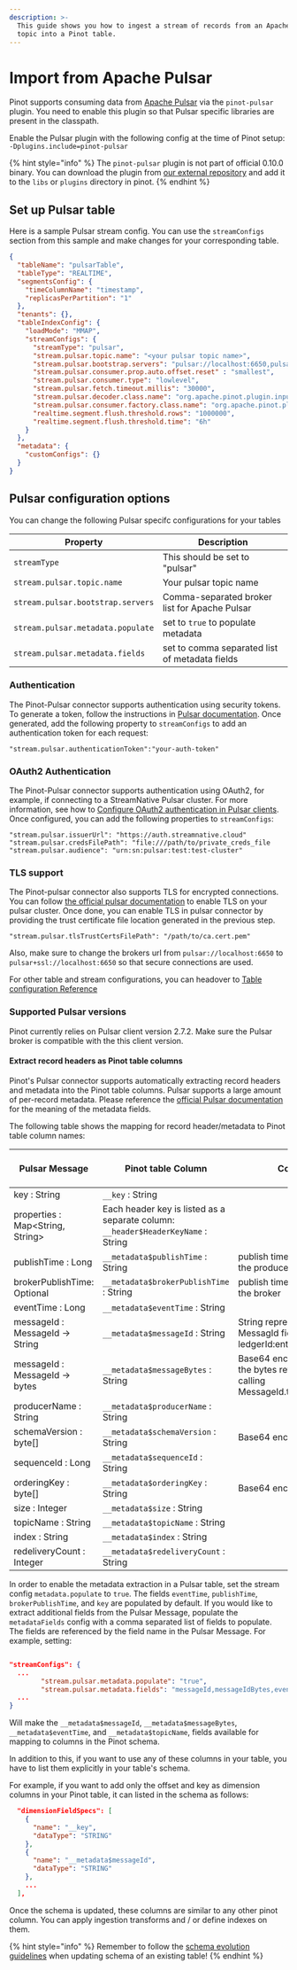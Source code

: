 ```yaml
---
description: >-
  This guide shows you how to ingest a stream of records from an Apache Pulsar
  topic into a Pinot table.
---
```


# Import from Apache Pulsar

Pinot supports consuming data from [Apache Pulsar](https://pulsar.apache.org) via the `pinot-pulsar` plugin. You need to enable this plugin so that Pulsar specific libraries are present in the classpath.

Enable the Pulsar plugin with the following config at the time of Pinot setup:
`-Dplugins.include=pinot-pulsar`

{% hint style="info" %}
The `pinot-pulsar` plugin is not part of official 0.10.0 binary. You can download the plugin from [our external repository](https://repo.startreedata.io/artifactory/external-snapshots/org/apache/pinot/pinot-pulsar/0.11.0-SNAPSHOT/) and add it to the `libs` or `plugins` directory in pinot.
{% endhint %}

## Set up Pulsar table

Here is a sample Pulsar stream config. You can use the `streamConfigs` section from this sample and make changes for your corresponding table.

```json
{
  "tableName": "pulsarTable",
  "tableType": "REALTIME",
  "segmentsConfig": {
    "timeColumnName": "timestamp",
    "replicasPerPartition": "1"
  },
  "tenants": {},
  "tableIndexConfig": {
    "loadMode": "MMAP",
    "streamConfigs": {
      "streamType": "pulsar",
      "stream.pulsar.topic.name": "<your pulsar topic name>",
      "stream.pulsar.bootstrap.servers": "pulsar://localhost:6650,pulsar://localhost:6651",
      "stream.pulsar.consumer.prop.auto.offset.reset" : "smallest",
      "stream.pulsar.consumer.type": "lowlevel",
      "stream.pulsar.fetch.timeout.millis": "30000",
      "stream.pulsar.decoder.class.name": "org.apache.pinot.plugin.inputformat.json.JSONMessageDecoder",
      "stream.pulsar.consumer.factory.class.name": "org.apache.pinot.plugin.stream.pulsar.PulsarConsumerFactory",
      "realtime.segment.flush.threshold.rows": "1000000",
      "realtime.segment.flush.threshold.time": "6h"
    }
  },
  "metadata": {
    "customConfigs": {}
  }
}
```

## Pulsar configuration options

You can change the following Pulsar specifc configurations for your tables

| Property                          | Description                                   |
| --------------------------------- | --------------------------------------------- |
| `streamType`                      | This should be set to "pulsar"                |
| `stream.pulsar.topic.name`        | Your pulsar topic name                        |
| `stream.pulsar.bootstrap.servers` | Comma-separated broker list for Apache Pulsar |
| `stream.pulsar.metadata.populate` | set to `true` to populate metadata            |
| `stream.pulsar.metadata.fields`    | set to comma separated list of metadata fields|

### Authentication

The Pinot-Pulsar connector supports authentication using security tokens. To generate a token, follow the instructions in [Pulsar documentation](https://pulsar.apache.org/docs/en/security-jwt). Once generated, add the following property to `streamConfigs` to add an authentication token for each request:

```
"stream.pulsar.authenticationToken":"your-auth-token"
```

### OAuth2 Authentication

The Pinot-Pulsar connector supports authentication using OAuth2, for example, if connecting to a StreamNative Pulsar cluster. For more information, see how to [Configure OAuth2 authentication in Pulsar clients](https://pulsar.apache.org/docs/en/security-oauth2/#configure-oauth2-authentication-in-pulsar-clients). Once configured, you can add the following properties to `streamConfigs`:

```
"stream.pulsar.issuerUrl": "https://auth.streamnative.cloud"
"stream.pulsar.credsFilePath": "file:///path/to/private_creds_file
"stream.pulsar.audience": "urn:sn:pulsar:test:test-cluster"
```

### TLS support

The Pinot-pulsar connector also supports TLS for encrypted connections. You can follow [the official pulsar documentation](https://pulsar.apache.org/docs/en/security-tls-transport/) to enable TLS on your pulsar cluster. Once done, you can enable TLS in pulsar connector by providing the trust certificate file location generated in the previous step.

```
"stream.pulsar.tlsTrustCertsFilePath": "/path/to/ca.cert.pem"
```

Also, make sure to change the brokers url from `pulsar://localhost:6650` to `pulsar+ssl://localhost:6650` so that secure connections are used.



For other table and stream configurations, you can headover to [Table configuration Reference](../../../configuration-reference/table.md)

### Supported Pulsar versions

Pinot currently relies on Pulsar client version 2.7.2. Make sure the Pulsar broker is compatible with the this client version.

#### Extract record headers as Pinot table columns

Pinot's Pulsar connector supports automatically extracting record headers and metadata into the Pinot table columns. Pulsar supports a large amount of per-record metadata. Please reference the [official Pulsar documentation](https://pulsar.apache.org/docs/en/concepts-messaging/#message-properties) for the meaning of the metadata fields.

The following table shows the mapping for record header/metadata to Pinot table column names:


| Pulsar Message                    | Pinot table Column                            | Comments                            | Available By Default |
| ----------------------------------| --------------------------------------------- | ----------------------------------- | ---- |
| key : String                      | `__key` : String                              |                                     | Yes  |
| properties : Map<String, String>  | Each header key is listed as a separate column: `__header$HeaderKeyName` : String | | Yes  |
| publishTime : Long                | `__metadata$publishTime` : String             | publish time as determined by the producer |  Yes  |
| brokerPublishTime: Optional<Long> | `__metadata$brokerPublishTime` : String       | publish time as determined by the broker | Yes  |
| eventTime : Long                  | `__metadata$eventTime` : String               |                                     | Yes  |
| messageId : MessageId -> String   | `__metadata$messageId` : String               | String representation of the MessagId field. The format is ledgerId:entryId:partitionIndex |      |
| messageId :  MessageId -> bytes   | `__metadata$messageBytes` : String            | Base64 encoded version of the bytes returned from calling MessageId.toByteArray() |      |
| producerName : String             | `__metadata$producerName` : String            |                                     |      |
| schemaVersion : byte[]            | `__metadata$schemaVersion` : String           | Base64 encoded value                |      |
| sequenceId : Long                 | `__metadata$sequenceId` : String              |                                     |      |
| orderingKey : byte[]              | `__metadata$orderingKey` : String             | Base64 encoded value                |      |
| size : Integer                    | `__metadata$size` : String                    |                                     |      |
| topicName : String                | `__metadata$topicName` : String               |                                     |      |
| index : String                    | `__metadata$index` : String                   |                                     |      |
| redeliveryCount : Integer         | `__metadata$redeliveryCount` : String         |                                     |      |


In order to enable the metadata extraction in a Pulsar table, set the stream config `metadata.populate` to `true`. 
The fields `eventTime`, `publishTime`, `brokerPublishTime`, and `key` are populated by default. If you would like to extract additional fields from the Pulsar Message, populate the `metadataFields` config with a comma separated list of fields to populate. The fields are referenced by the field name in the Pulsar Message.  For example, setting:

```json

"streamConfigs": {
  ...
        "stream.pulsar.metadata.populate": "true",
        "stream.pulsar.metadata.fields": "messageId,messageIdBytes,eventTime,topicName",
  ...
}
```

 Will make the `__metadata$messageId`, `__metadata$messageBytes`, `__metadata$eventTime`, and `__metadata$topicName`, fields available for mapping to columns in the Pinot schema.



In addition to this, if you want to use any of these columns in your table, you have to list them explicitly in your table's schema.

For example, if you want to add only the offset and key as dimension columns in your Pinot table, it can listed in the schema as follows:

```json
  "dimensionFieldSpecs": [
    {
      "name": "__key",
      "dataType": "STRING"
    },
    {
      "name": "__metadata$messageId",
      "dataType": "STRING"
    },
    ...
  ],
```

Once the schema is updated, these columns are similar to any other pinot column. You can apply  ingestion transforms and / or define indexes on them.

{% hint style="info" %}
Remember to follow the [schema evolution guidelines](../../../users/tutorials/schema-evolution.md) when updating schema of an existing table!
{% endhint %}